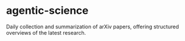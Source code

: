 # agentic-science
Daily collection and summarization of arXiv papers, offering structured overviews of the latest research.
